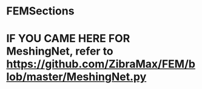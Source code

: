 # FEMSections

# IF YOU CAME HERE FOR MeshingNet, refer to https://github.com/ZibraMax/FEM/blob/master/MeshingNet.py
